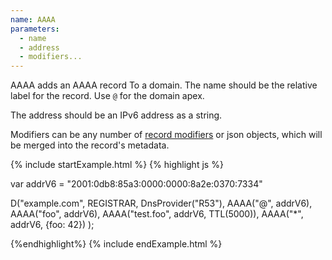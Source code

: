 ```yaml
---
name: AAAA
parameters:
  - name
  - address
  - modifiers...
---
```


AAAA adds an AAAA record To a domain. The name should be the relative label for the record. Use `@` for the domain apex.

The address should be an IPv6 address as a string.

Modifiers can be any number of [record modifiers](#record-modifiers) or json objects, which will be merged into the record's metadata.

{% include startExample.html %}
{% highlight js %}

var addrV6 = "2001:0db8:85a3:0000:0000:8a2e:0370:7334"

D("example.com", REGISTRAR, DnsProvider("R53"),
  AAAA("@", addrV6),
  AAAA("foo", addrV6),
  AAAA("test.foo", addrV6, TTL(5000)),
  AAAA("*", addrV6, {foo: 42})
);

{%endhighlight%}
{% include endExample.html %}
